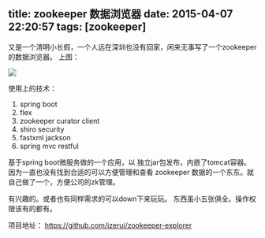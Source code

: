 title: zookeeper 数据浏览器
date: 2015-04-07 22:20:57
tags: [zookeeper]
---
又是一个清明小长假，一个人远在深圳也没有回家，闲来无事写了一个zookeeper的数据浏览器。
上图：

 <img src="https://raw.githubusercontent.com/izerui/zookeeper-explorer/master/src/main/resources/public/assets/img/sample.png">
 
使用上的技术：
 
1. spring boot 
2. flex
3. zookeeper curator client
4. shiro security
5. fastxml jackson 
6. spring mvc restful
 
 
基于spring boot微服务做的一个应用，以 独立jar包发布，内嵌了tomcat容器。因为一直也没有找到合适的可以方便管理和查看 zookeeper 数据的一个东东。就自己做了一个，方便公司的zk管理。
 
有兴趣的。或者也有同样需求的可以down下来玩玩。 东西虽小五张俱全。操作权限该有的都有。
 
 
项目地址： https://github.com/izerui/zookeeper-explorer
